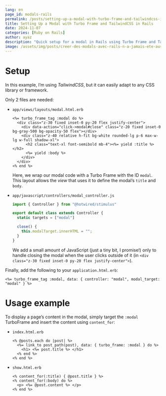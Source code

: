 ```yaml
---
lang: en
page_id: modals-rails
permalink: /posts/setting-up-a-modal-with-turbo-frame-and-tailwindcss-in-rails
title: Setting Up a Modal with Turbo Frame and TailwindCSS in Rails
date: 2024-11-07
categories: [Ruby on Rails]
author: ayaz
description: "Quick setup for a modal in Rails using Turbo Frame and TailwindCSS: two files, three lines of JavaScript, and voilà a ready-to-go interactive modal!"
image: /assets/img/posts/creer-des-modals-avec-rails-n-a-jamais-ete-aussi-simple/thumbnail.jpg
---
```


# Setup

In this example, I’m using *TailwindCSS*, but it can easily adapt to any CSS library or framework.

Only 2 files are needed:

- `app/views/layouts/modal.html.erb`

    ```erb
    <%= turbo_frame_tag :modal do %>
      <div class="z-30 fixed inset-0 py-20 flex justify-center">
        <div data-action="click->modal#close" class="z-20 fixed inset-0 bg-gray-500 bg-opacity-50 flex"></div>
        <div class="z-40 relative h-fit bg-white rounded-lg p-6 max-w-lg w-full shadow-xl">
          <h2 class="text-xl font-semibold mb-4"><%= yield :title %></h2>
          <%= yield :body %>
        </div>
      </div>
    <% end %>
    ```

    Here, we wrap our modal code with a Turbo Frame with the ID `modal`. This layout allows the *view* that uses it to define the modal’s `title` and `body`.

- `app/javascript/controllers/modal_controller.js`

    ```js
    import { Controller } from "@hotwired/stimulus"

    export default class extends Controller {
      static targets = ["modal"]

      close() {
        this.modalTarget.innerHTML = "";
      }
    }
    ```

    We add a small amount of JavaScript (just a tiny bit, I promise!) only to handle closing the modal when the user clicks outside of it (in `<div class="z-30 fixed inset-0 py-20 flex justify-center">`).

Finally, add the following to your `application.html.erb`:

```erb
<%= turbo_frame_tag :modal, data: { controller: "modal", modal_target: "modal" } %>
```

# Usage example

To display a page’s content in the modal, simply target the `:modal` TurboFrame and insert the content using `content_for`:

- `index.html.erb`
  ```erb
  <% @posts.each do |post| %>
    <%= link_to post_path(post), data: { turbo_frame: :modal } do %>
      <h1> <%= post.title %> </h1>
    <% end %>
  <% end %>
  ```

- `show.html.erb`
  ```erb
  <% content_for(:title) { @post.title } %>
  <% content_for(:body) do %>
    <p> <%= @post.content %> </p>
  <% end %>
  ```
